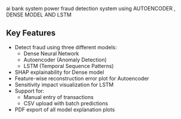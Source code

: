 ai bank system power fraud detection system using AUTOENCODER , DENSE MODEL AND LSTM

##  Key Features

- Detect fraud using three different models:
  - Dense Neural Network
  - Autoencoder (Anomaly Detection)
  - LSTM (Temporal Sequence Patterns)
- SHAP explainability for Dense model
- Feature-wise reconstruction error plot for Autoencoder
- Sensitivity impact visualization for LSTM
- Support for:
  - Manual entry of transactions
  - CSV upload with batch predictions
- PDF export of all model explanation plots

